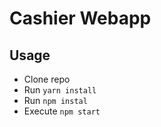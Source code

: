 # Cashier Webapp

## Usage
- Clone repo
- Run `yarn install`
- Run `npm instal`
- Execute `npm start`